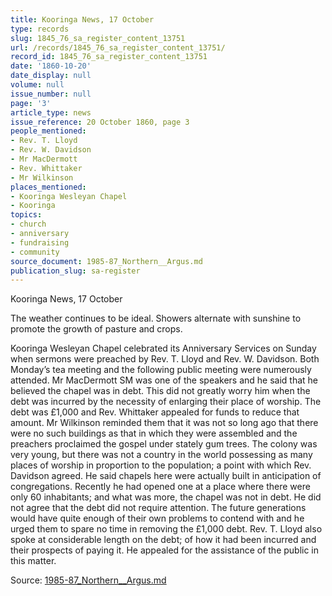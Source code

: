 ```yaml
---
title: Kooringa News, 17 October
type: records
slug: 1845_76_sa_register_content_13751
url: /records/1845_76_sa_register_content_13751/
record_id: 1845_76_sa_register_content_13751
date: '1860-10-20'
date_display: null
volume: null
issue_number: null
page: '3'
article_type: news
issue_reference: 20 October 1860, page 3
people_mentioned:
- Rev. T. Lloyd
- Rev. W. Davidson
- Mr MacDermott
- Rev. Whittaker
- Mr Wilkinson
places_mentioned:
- Kooringa Wesleyan Chapel
- Kooringa
topics:
- church
- anniversary
- fundraising
- community
source_document: 1985-87_Northern__Argus.md
publication_slug: sa-register
---
```


Kooringa News, 17 October

The weather continues to be ideal.  Showers alternate with sunshine to promote the growth of pasture and crops.

Kooringa Wesleyan Chapel celebrated its Anniversary Services on Sunday when sermons were preached by Rev. T. Lloyd and Rev. W. Davidson.  Both Monday’s tea meeting and the following public meeting were numerously attended.  Mr MacDermott SM was one of the speakers and he said that he believed the chapel was in debt.  This did not greatly worry him when the debt was incurred by the necessity of enlarging their place of worship.  The debt was £1,000 and Rev. Whittaker appealed for funds to reduce that amount.  Mr Wilkinson reminded them that it was not so long ago that there were no such buildings as that in which they were assembled and the preachers proclaimed the gospel under stately gum trees.  The colony was very young, but there was not a country in the world possessing as many places of worship in proportion to the population; a point with which Rev. Davidson agreed.  He said chapels here were actually built in anticipation of congregations. Recently he had opened one at a place where there were only 60 inhabitants; and what was more, the chapel was not in debt.  He did not agree that the debt did not require attention.  The future generations would have quite enough of their own problems to contend with and he urged them to spare no time in removing the £1,000 debt.  Rev. T. Lloyd also spoke at considerable length on the debt; of how it had been incurred and their prospects of paying it.  He appealed for the assistance of the public in this matter.

Source: [1985-87_Northern__Argus.md](/downloads/markdown/1985-87_Northern__Argus.md)
